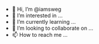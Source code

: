 - 👋 Hi, I’m @iamsweg
- 👀 I’m interested in ...
- 🌱 I’m currently learning ...
- 💞️ I’m looking to collaborate on ...
- 📫 How to reach me ...

<!---
iamsweg/iamsweg is a ✨ special ✨ repository because its `README.md` (this file) appears on your GitHub profile.
You can click the Preview link to take a look at your changes.
--->
